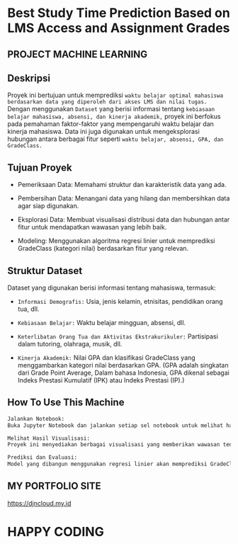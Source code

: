 # Best Study Time Prediction Based on LMS Access and Assignment Grades

## PROJECT MACHINE LEARNING

## Deskripsi
Proyek ini bertujuan untuk memprediksi `waktu belajar optimal mahasiswa berdasarkan data yang diperoleh dari akses LMS dan nilai tugas.` Dengan menggunakan `Dataset` yang berisi informasi tentang `kebiasaan belajar mahasiswa, absensi, dan kinerja akademik,` proyek ini berfokus pada pemahaman faktor-faktor yang mempengaruhi waktu belajar dan kinerja mahasiswa. Data ini juga digunakan untuk mengeksplorasi hubungan antara berbagai fitur seperti `waktu belajar, absensi, GPA, dan GradeClass.`

## Tujuan Proyek

- Pemeriksaan Data: Memahami struktur dan karakteristik data yang ada.

- Pembersihan Data: Menangani data yang hilang dan membersihkan data agar siap digunakan.

- Eksplorasi Data: Membuat visualisasi distribusi data dan hubungan antar fitur untuk mendapatkan wawasan yang lebih baik.

- Modeling: Menggunakan algoritma regresi linier untuk memprediksi GradeClass (kategori nilai) berdasarkan fitur yang relevan.

## Struktur Dataset

Dataset yang digunakan berisi informasi tentang mahasiswa, termasuk:

- `Informasi Demografis:` Usia, jenis kelamin, etnisitas, pendidikan orang tua, dll.

- `Kebiasaan Belajar:` Waktu belajar mingguan, absensi, dll.

- `Keterlibatan Orang Tua dan Aktivitas Ekstrakurikuler:` Partisipasi dalam tutoring, olahraga, musik, dll.

- `Kinerja Akademik:` Nilai GPA dan klasifikasi GradeClass yang menggambarkan kategori nilai berdasarkan GPA. (GPA adalah singkatan dari Grade Point Average, Dalam bahasa Indonesia, GPA dikenal sebagai Indeks Prestasi Kumulatif (IPK) atau Indeks Prestasi (IP).)

## How To Use This Machine
```bash
Jalankan Notebook:
Buka Jupyter Notebook dan jalankan setiap sel notebook untuk melihat hasil analisis dan prediksi.

Melihat Hasil Visualisasi:
Proyek ini menyediakan berbagai visualisasi yang memberikan wawasan tentang distribusi data dan hubungan antar fitur. Anda dapat menyesuaikan visualisasi tersebut sesuai dengan kebutuhan Anda.

Prediksi dan Evaluasi:
Model yang dibangun menggunakan regresi linier akan memprediksi GradeClass berdasarkan waktu belajar, absensi, dan GPA mahasiswa. Hasil model akan dievaluasi menggunakan metrik seperti Mean Squared Error (MSE) dan R-squared.
```
## MY PORTFOLIO SITE
https://djncloud.my.id

# HAPPY CODING 
